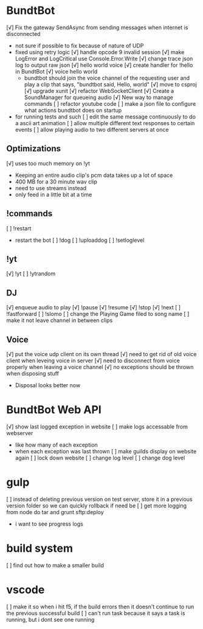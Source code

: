 # BundtBot
[√] Fix the gateway SendAsync from sending messages when internet is disconnected
  - not sure if possible to fix because of nature of UDP
  - fixed using retry logic
[√] handle opcode 9 invalid session
[√] make LogError and LogCritical use Console.Error.Write
[√] change trace json log to output raw json
[√] hello world voice
  [√] create handler for !hello in BundtBot
  [√] voice hello world
    - bundtbot should join the voice channel of the requesting user and play a clip that says, "bundtbot said, Hello, world"
[√] move to csproj
[√] upgrade xunit
[√] refactor WebSocketClient
[√] Create a SoundManager for queueing audio
[√] New way to manage commands
[ ] refactor youtube code
[ ] make a json file to configure what actions bundtbot does on startup
  - for running tests and such
[ ] edit the same message continuously to do a ascii art animation
[ ] allow multiple different text responses to certain events
[ ] allow playing audio to two different servers at once

## Optimizations
[√] uses too much memory on !yt
  - Keeping an entire audio clip's pcm data takes up a lot of space
  - 400 MB for a 30 minute wav clip
  - need to use streams instead
  - only feed in a little bit at a time

## !commands
[ ] !restart
  - restart the bot
[ ] !dog
[ ] !uploaddog
[ ] !setloglevel

## !yt
[√] !yt
[ ] !ytrandom

## DJ
[√] enqueue audio to play
[√] !pause
[√] !resume
[√] !stop
[√] !next
[ ] !fastforward
[ ] !slomo
[ ] change the Playing Game filed to song name
[ ] make it not leave channel in between clips

## Voice
[√] put the voice udp client on its own thread
[√] need to get rid of old voice client when leveing voice in server
  [√] need to disconnect from voice properly when leaving a voice channel
  [√] no exceptions should be thrown when disposing stuff
  - Disposal looks better now

# BundtBot Web API
[√] show last logged exception in website
[ ] make logs accessable from webserver
  - like how many of each exception
  - when each exception was last thrown
[ ] make guilds display on website again
[ ] lock down website
[ ] change log level
[ ] change dog level

# gulp
[ ] instead of deleting previous version on test server, store it in a previous version folder so we can quickly rollback if need be
[ ] get more logging from node do tar and grunt sftp:deploy
  - i want to see progress logs

# build system
[ ] find out how to make a smaller build

# vscode
[ ] make it so when i hit f5, if the build errors then it doesn't continue to run the previous successful build
[ ] can't run task because it says a task is running, but i dont see one running